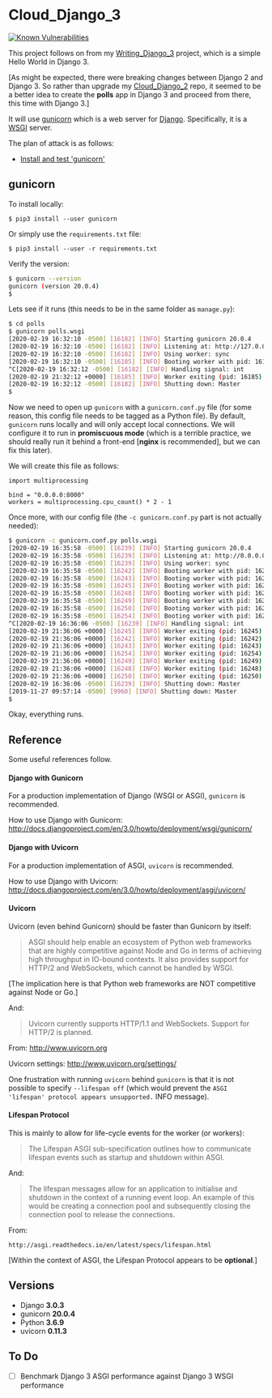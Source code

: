 # Cloud_Django_3

[![Known Vulnerabilities](https://snyk.io/test/github/mramshaw/Cloud_Django_3/badge.svg?style=plastic&targetFile=requirements.txt)](https://snyk.io/test/github/mramshaw/Cloud_Django_3?style=plastic&targetFile=requirements.txt)

This project follows on from my [Writing_Django_3](https://github.com/mramshaw/Writing_Django_3) project, which is a simple Hello World in Django 3.

[As might be expected, there were breaking changes between Django 2 and Django 3. So rather than upgrade my
 [Cloud_Django_2](https://github.com/mramshaw/Cloud_Django_2) repo, it seemed to be a better idea to create
 the __polls__ app in Django 3 and proceed from there, this time with Django 3.]

It will use [gunicorn](http://gunicorn.org/) which is a web server for [Django](https://docs.djangoproject.com/en/3.0/howto/deployment/wsgi/gunicorn/).
Specifically, it is a [WSGI](https://en.wikipedia.org/wiki/Web_Server_Gateway_Interface) server.

The plan of attack is as follows:

* [Install and test 'gunicorn'](https://github.com/mramshaw/Cloud_Django#gunicorn)

## gunicorn

To install locally:

    $ pip3 install --user gunicorn

Or simply use the `requirements.txt` file:

    $ pip3 install --user -r requirements.txt

Verify the version:

```bash
$ gunicorn --version
gunicorn (version 20.0.4)
$
```

Lets see if it runs (this needs to be in the same folder as `manage.py`):

```bash
$ cd polls
$ gunicorn polls.wsgi
[2020-02-19 16:32:10 -0500] [16182] [INFO] Starting gunicorn 20.0.4
[2020-02-19 16:32:10 -0500] [16182] [INFO] Listening at: http://127.0.0.1:8000 (16182)
[2020-02-19 16:32:10 -0500] [16182] [INFO] Using worker: sync
[2020-02-19 16:32:10 -0500] [16185] [INFO] Booting worker with pid: 16185
^C[2020-02-19 16:32:12 -0500] [16182] [INFO] Handling signal: int
[2020-02-19 21:32:12 +0000] [16185] [INFO] Worker exiting (pid: 16185)
[2020-02-19 16:32:12 -0500] [16182] [INFO] Shutting down: Master
$
```

Now we need to open up `gunicorn` with a `gunicorn.conf.py` file (for some reason,
this config file needs to be tagged as a Python file). By default, `gunicorn` runs
locally and will only accept local connections. We will configure it to run in
__promiscuous mode__ (which is a terrible practice, we should really run it behind
a front-end [__nginx__ is recommended], but we can fix this later).

We will create this file as follows:

```python3
import multiprocessing

bind = "0.0.0.0:8000"
workers = multiprocessing.cpu_count() * 2 - 1
```

Once more, with our config file (the `-c gunicorn.conf.py` part is not actually needed):

```bash
$ gunicorn -c gunicorn.conf.py polls.wsgi
[2020-02-19 16:35:58 -0500] [16239] [INFO] Starting gunicorn 20.0.4
[2020-02-19 16:35:58 -0500] [16239] [INFO] Listening at: http://0.0.0.0:8000 (16239)
[2020-02-19 16:35:58 -0500] [16239] [INFO] Using worker: sync
[2020-02-19 16:35:58 -0500] [16242] [INFO] Booting worker with pid: 16242
[2020-02-19 16:35:58 -0500] [16243] [INFO] Booting worker with pid: 16243
[2020-02-19 16:35:58 -0500] [16245] [INFO] Booting worker with pid: 16245
[2020-02-19 16:35:58 -0500] [16248] [INFO] Booting worker with pid: 16248
[2020-02-19 16:35:58 -0500] [16249] [INFO] Booting worker with pid: 16249
[2020-02-19 16:35:58 -0500] [16250] [INFO] Booting worker with pid: 16250
[2020-02-19 16:35:58 -0500] [16254] [INFO] Booting worker with pid: 16254
^C[2020-02-19 16:36:06 -0500] [16239] [INFO] Handling signal: int
[2020-02-19 21:36:06 +0000] [16245] [INFO] Worker exiting (pid: 16245)
[2020-02-19 21:36:06 +0000] [16242] [INFO] Worker exiting (pid: 16242)
[2020-02-19 21:36:06 +0000] [16243] [INFO] Worker exiting (pid: 16243)
[2020-02-19 21:36:06 +0000] [16254] [INFO] Worker exiting (pid: 16254)
[2020-02-19 21:36:06 +0000] [16249] [INFO] Worker exiting (pid: 16249)
[2020-02-19 21:36:06 +0000] [16248] [INFO] Worker exiting (pid: 16248)
[2020-02-19 21:36:06 +0000] [16250] [INFO] Worker exiting (pid: 16250)
[2020-02-19 16:36:06 -0500] [16239] [INFO] Shutting down: Master
[2019-11-27 09:57:14 -0500] [9960] [INFO] Shutting down: Master
$
```

Okay, everything runs.

## Reference

Some useful references follow.

#### Django with Gunicorn

For a production implementation of Django (WSGI or ASGI), `gunicorn` is recommended.

How to use Django with Gunicorn: http://docs.djangoproject.com/en/3.0/howto/deployment/wsgi/gunicorn/

#### Django with Uvicorn

For a production implementation of ASGI, `uvicorn` is recommended.

How to use Django with Uvicorn: http://docs.djangoproject.com/en/3.0/howto/deployment/asgi/uvicorn/

#### Uvicorn

Uvicorn (even behind Gunicorn) should be faster than Gunicorn by itself:

> ASGI should help enable an ecosystem of Python web frameworks that are highly competitive
> against Node and Go in terms of achieving high throughput in IO-bound contexts. It also
> provides support for HTTP/2 and WebSockets, which cannot be handled by WSGI.

[The implication here is that Python web frameworks are NOT competitive against Node or Go.]

And:

> Uvicorn currently supports HTTP/1.1 and WebSockets. Support for HTTP/2 is planned.

From: http://www.uvicorn.org

Uvicorn settings: http://www.uvicorn.org/settings/

One frustration with running `uvicorn` behind `gunicorn` is that it is not possible
to specify `--lifespan off` (which would prevent the `ASGI 'lifespan' protocol appears
unsupported.` INFO message).

#### Lifespan Protocol

This is mainly to allow for life-cycle events for the worker (or workers):

> The Lifespan ASGI sub-specification outlines how to communicate lifespan events
> such as startup and shutdown within ASGI.

And:

> The lifespan messages allow for an application to initialise and shutdown
> in the context of a running event loop. An example of this would be creating
> a connection pool and subsequently closing the connection pool to release
> the connections.

From:

    http://asgi.readthedocs.io/en/latest/specs/lifespan.html

[Within the context of ASGI, the Lifespan Protocol appears to be __optional__.]

## Versions

* Django __3.0.3__
* gunicorn __20.0.4__
* Python __3.6.9__
* uvicorn __0.11.3__

## To Do

- [ ] Benchmark Django 3 ASGI performance against Django 3 WSGI performance
